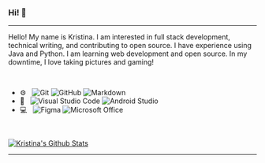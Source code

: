 ### Hi! 👋 

---

Hello! My name is Kristina. I am interested in full stack development, technical writing, and contributing to open source. I have experience using Java and Python. I am learning web development and open source. In my downtime, I love taking pictures and gaming! 

<br>

- ⚙️ &nbsp;
  ![Git](https://img.shields.io/badge/-Git-333333?style=flat&logo=git&logoColor=white)
  ![GitHub](https://img.shields.io/badge/-GitHub-333333?style=flat&logo=github)
  ![Markdown](https://img.shields.io/badge/-Markdown-333333?style=flat&logo=markdown)
- 🔧 &nbsp;
  ![Visual Studio Code](https://img.shields.io/badge/-Visual%20Studio%20Code-333333?style=flat&logo=visual-studio-code&logoColor=white)
  ![Android Studio](https://img.shields.io/badge/-Android%20Studio-333333?style=flat&logo=android-studio&logoColor=white)
- 💻 &nbsp;
  ![Figma](https://img.shields.io/badge/-Figma-333333?style=flat&logo=figma&logoColor=white)
  ![Microsoft Office](https://img.shields.io/badge/-Microsoft_Office-333333?style=flat&logo=microsoft-office&logoColor=white)

<br>

<!-- Github Statistics-->
[![Kristina's Github Stats](https://github-readme-stats.vercel.app/api?username=kristinamancini&hide=stars&count_private=true&show_icons=true)](https://github.com/anuraghazra/github-readme-stats)
            
 ---
 
<!--[![Top Langs](https://github-readme-stats.vercel.app/api/top-langs/?username=kristinamancini&hide=css,kotlin&layout=compact)](https://github.com/kristinamancini/github-readme-stats)
-->
  
<!--![visitors](https://visitor-badge.glitch.me/badge?page_id=kristinamancini.visitor-badge)-->
<!--[![](https://img.shields.io/badge/LinkedIn-kristinamancini-blue)](https://www.linkedin.com/in/kristina-mancini/)
-->
